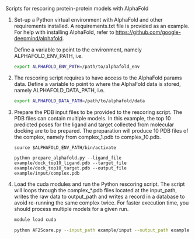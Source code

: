 Scripts for rescoring protein-protein models with AlphaFold

1.   Set-up a Python virtual environment with AlphaFold and other requirements installed. A requirements.txt file is provided as an example.
     For help with installing AlphaFold, refer to https://github.com/google-deepmind/alphafold.

     Define a variable to point to the environment, namely ALPHAFOLD_ENV_PATH, i.e.
     
     ```bash
     export ALPHAFOLD_ENV_PATH=/path/to/alphafold_env
     ```

2.   The rescoring script requires to have access to the AlphaFold params data.
     Define a variable to point to where the AlphaFold data is stored, namely ALPHAFOLD_DATA_PATH, i.e.
     
     ```bash
     export ALPHAFOLD_DATA_PATH=/path/to/alphafold/data
     ```
     
3.   Prepare the PDB input files to be provided to the rescoring script. The PDB files can contain multiple models. In this example, the top 10 predicted poses for the ligand and target collected from molecular docking are to be prepared. The preparation will produce 10 PDB files of the complex, namely from complex_1.pdb to complex_10.pdb.
     ```
     source $ALPHAFOLD_ENV_PATH/bin/activate
     
     python prepare_alphafold.py --ligand_file example/dock_top10_ligand.pdb --target_file example/dock_top10_target.pdb --output_file example/input/complex.pdb
     ```
    
4.   Load the cuda modules and run the Python rescoring script. The script will loops through the complex_*.pdb files located at the input_path, writes the raw data to output_path and writes a record in a database to avoid re-running the same complex twice. For faster execution time, you should process multiple models for a given run.
     ```bash
     module load cuda
     
     python AF2Score.py --input_path example/input --output_path example/output --data_path $ALPHAFOLD_DATA_PATH --database_file example/example.db
     ```
     